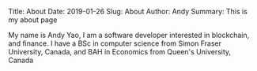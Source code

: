 Title: About
Date: 2019-01-26
Slug: About
Author: Andy
Summary: This is my about page

My name is Andy Yao, I am a software developer interested in blockchain, and finance. 
I have a BSc in computer science from Simon Fraser University, Canada, and BAH in Economics from Queen's University, Canada
